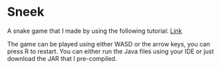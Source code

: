 # Sneek
A snake game that I made by using the following tutorial: [Link](https://www.youtube.com/watch?v=VmChebZcb2U)

The game can be played using either WASD or the arrow keys, you can press R to restart. 
You can either run the Java files using your IDE or just download the JAR that I pre-compiled.
